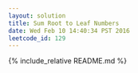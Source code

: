 ```yaml
---
layout: solution
title: Sum Root to Leaf Numbers
date: Wed Feb 10 14:40:34 PST 2016
leetcode_id: 129
---
```

{% include_relative README.md %}
